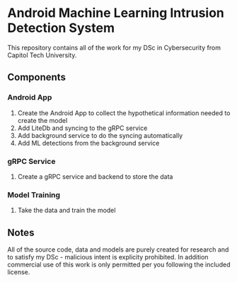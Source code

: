 # Android Machine Learning Intrusion Detection System
This repository contains all of the work for my DSc in Cybersecurity from Capitol Tech University.

## Components

### Android App
1. Create the Android App to collect the hypothetical information needed to create the model
2. Add LiteDb and syncing to the gRPC service
3. Add background service to do the syncing automatically
4. Add ML detections from the background service

### gRPC Service
1. Create a gRPC service and backend to store the data

### Model Training
1. Take the data and train the model

## Notes
All of the source code, data and models are purely created for research and to satisfy my DSc - malicious intent is explicity prohibited.  In addition commercial use of this work is only permitted per you following the included license.
